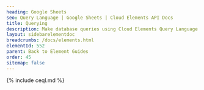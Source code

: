 ```yaml
---
heading: Google Sheets
seo: Query Language | Google Sheets | Cloud Elements API Docs
title: Querying
description: Make database queries using Cloud Elements Query Language.
layout: sidebarelementdoc
breadcrumbs: /docs/elements.html
elementId: 552
parent: Back to Element Guides
order: 45
sitemap: false
---
```


{% include ceql.md %}

